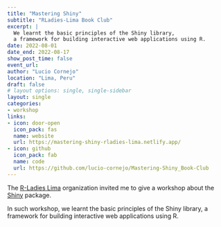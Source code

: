 ```yaml
---
title: "Mastering Shiny"
subtitle: "RLadies-Lima Book Club"
excerpt: |
  We learnt the basic principles of the Shiny library,
  a framework for building interactive web applications using R.
date: 2022-08-01
date_end: 2022-08-17
show_post_time: false
event_url: 
author: "Lucio Cornejo"
location: "Lima, Peru"
draft: false
# layout options: single, single-sidebar
layout: single
categories:
- workshop
links:
- icon: door-open
  icon_pack: fas
  name: website
  url: https://mastering-shiny-rladies-lima.netlify.app/
- icon: github
  icon_pack: fab
  name: code
  url: https://github.com/lucio-cornejo/Mastering-Shiny_Book-Club
---
```


The [R-Ladies Lima](https://www.meetup.com/rladies-lima/) organization
invited me to give a workshop about the [Shiny](https://shiny.rstudio.com/) package.

In such workshop, we learnt the basic principles of the Shiny library,
a framework for building interactive web applications using R.
